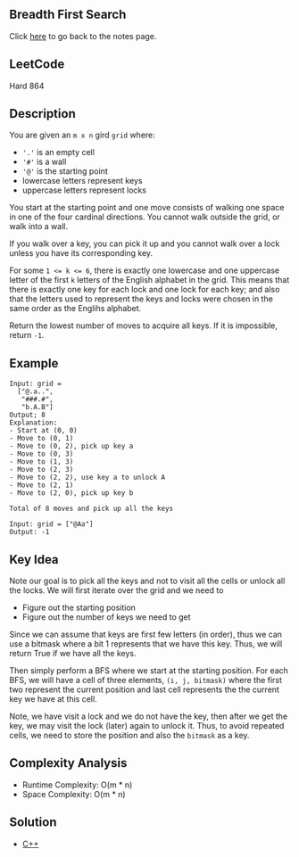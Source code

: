 ## Breadth First Search
Click [here](../notes.md) to go back to the notes page.

## LeetCode
Hard 864

## Description
You are given an `m x n` gird `grid` where:
- `'.'` is an empty cell
- `'#'` is a wall
- `'@'` is the starting point
- lowercase letters represent keys
- uppercase letters represent locks

You start at the starting point and one move consists of walking one space in one of the four cardinal directions. You cannot walk outside the grid, or walk into a wall.

If you walk over a key, you can pick it up and you cannot walk over a lock unless you have its corresponding key.

For some `1 <= k <= 6`, there is exactly one lowercase and one uppercase letter of the first `k` letters of the English alphabet in the grid. This means that there is exactly one key for each lock and one lock for each key; and also that the letters used to represent the keys and locks were chosen in the same order as the Englihs alphabet.

Return the lowest number of moves to acquire all keys. If it is impossible, return `-1`.

## Example
```
Input: grid = 
  ["@.a..",
   "###.#",
   "b.A.B"]
Output; 8
Explanation:
- Start at (0, 0)
- Move to (0, 1)
- Move to (0, 2), pick up key a
- Move to (0, 3)
- Move to (1, 3)
- Move to (2, 3)
- Move to (2, 2), use key a to unlock A
- Move to (2, 1)
- Move to (2, 0), pick up key b

Total of 8 moves and pick up all the keys

Input: grid = ["@Aa"]
Output: -1
```

## Key Idea
Note our goal is to pick all the keys and not to visit all the cells or unlock all the locks. We will first iterate over the grid and we need to
- Figure out the starting position
- Figure out the number of keys we need to get

Since we can assume that keys are first few letters (in order), thus we can use a bitmask where a bit 1 represents that we have this key. Thus, we will return True if we have all the keys.

Then simply perform a BFS where we start at the starting position. For each BFS, we will have a cell of three elements, `(i, j, bitmask)` where the first two represent the current position and last cell represents the the current key we have at this cell.

Note, we have visit a lock and we do not have the key, then after we get the key, we may visit the lock (later) again to unlock it. Thus, to avoid repeated cells, we need to store the position and also the `bitmask` as a key.

## Complexity Analysis
- Runtime Complexity: O(m * n)
- Space Complexity: O(m * n)

## Solution
- [C++](solution.cpp)
